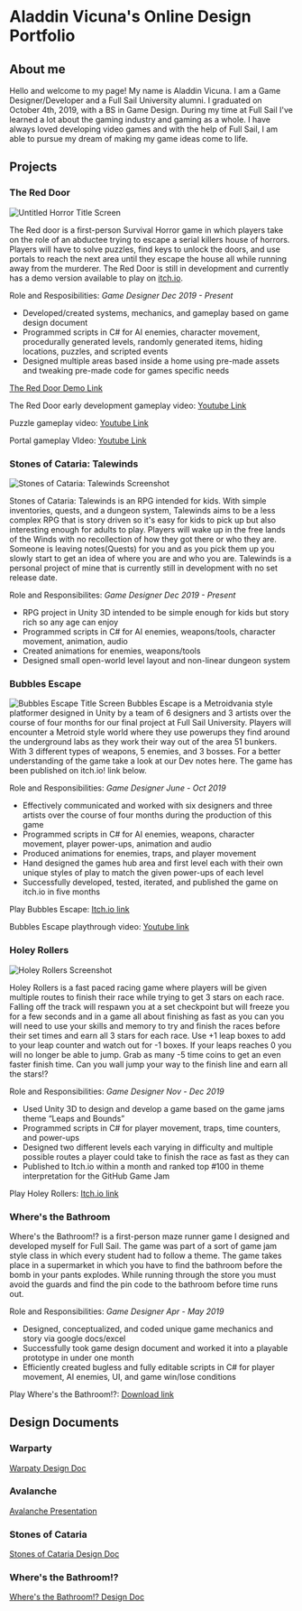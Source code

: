 # Aladdin Vicuna's Online Design Portfolio

## About me
Hello and welcome to my page! My name is Aladdin Vicuna. I am a Game Designer/Developer and a Full Sail University alumni. I graduated on October 4th, 2019, with a BS in Game Design. During my time at Full Sail I've learned a lot about the gaming industry and gaming as a whole. I have always loved developing video games and with the help of Full Sail, I am able to pursue my dream of making my game ideas come to life.

## Projects

### The Red Door
![Untitled Horror Title Screen](https://img.itch.zone/aW1nLzMwMjc2NDAucG5n/original/mCYIG1.png)

The Red door is a first-person Survival Horror game in which players take on the role of an abductee trying to escape a serial killers house of horrors. Players will have to solve puzzles, find keys to unlock the doors, and use portals to reach the next area until they escape the house all while running away from the murderer. The Red Door is still in development and currently has a demo version available to play on [itch.io](https://yunglads25.itch.io/the-red-door).

Role and Resposibilities: *Game Designer Dec 2019 - Present*

-	Developed/created systems, mechanics, and gameplay based on game design document 
-	Programmed scripts in C# for AI enemies, character movement, procedurally generated levels, randomly generated items, hiding locations, puzzles, and scripted events
-	Designed multiple areas based inside a home using pre-made assets and tweaking pre-made code for games specific needs

[The Red Door Demo Link](https://yunglads25.itch.io/the-red-door)

The Red Door early development gameplay video: [Youtube Link](https://youtu.be/FWF-oTzjH28)

Puzzle gameplay video: [Youtube Link](https://youtu.be/efmZKyBJFJs)

Portal gameplay VIdeo: [Youtube Link](https://youtu.be/fNLJiKMMDh4)

### Stones of Cataria: Talewinds
![Stones of Cataria: Talewinds Screenshot](https://avvrg.files.wordpress.com/2020/01/soc_talwinds.png?w=2720)

Stones of Cataria: Talewinds is an RPG intended for kids. With simple inventories, quests, and a dungeon system, Talewinds aims to be a less complex RPG that is story driven so it's easy for kids to pick up but also interesting enough for adults to play. Players will wake up in the free lands of the Winds with no recollection of how they got there or who they are. Someone is leaving notes(Quests) for you and as you pick them up you slowly start to get an idea of where you are and who you are. Talewinds is a personal project of mine that is currently still in development with no set release date. 

Role and Responsibilites: *Game Designer Dec 2019 - Present*

-	RPG project in Unity 3D intended to be simple enough for kids but story rich so any age can enjoy
-	Programmed scripts in C# for AI enemies, weapons/tools, character movement, animation, audio
-	Created animations for enemies, weapons/tools
-	Designed small open-world level layout and non-linear dungeon system 

### Bubbles Escape
![Bubbles Escape Title Screen](https://img.itch.zone/aW1hZ2UvNTE3OTc4LzI3MDMyMTMucG5n/original/YyrBCF.png)
Bubbles Escape is a Metroidvania style platformer designed in Unity by a team of 6 designers and 3 artists over the course of four months for our final project at Full Sail University. Players will encounter a Metroid style world where they use powerups they find around the underground labs as they work their way out of the area 51 bunkers. With 3 different types of weapons, 5 enemies, and 3 bosses. For a better understanding of the game take a look at our Dev notes here. The game has been published on itch.io! link below.

Role and Responsibilities: *Game Designer June - Oct 2019* 

-	Effectively communicated and worked with six designers and three artists over the course of four months during the production of this game
- Programmed scripts in C# for AI enemies, weapons, character movement, player power-ups, animation and audio
-	Produced animations for enemies, traps, and player movement
-	Hand designed the games hub area and first level each with their own unique styles of play to match the given power-ups of each level
-	Successfully developed, tested, iterated, and published the game on itch.io in five months 


Play Bubbles Escape: [Itch.io link](https://teamneir.itch.io/bubbles-escape)

Bubbles Escape playthrough video: [Youtube link](https://youtu.be/3EcoMzg-6Dg)

### Holey Rollers
![Holey Rollers Screenshot](https://img.itch.zone/aW1nLzI3MzY4MzEucG5n/315x250%23c/004pEq.png)

Holey Rollers is a fast paced racing game where players will be given multiple routes to finish their race while trying to get 3 stars on each race. Falling off the track will respawn you at a set checkpoint but will freeze you for a few seconds and in a game all about finishing as fast as you can you will need to use your skills and memory to try and finish the races before their set times and earn all 3 stars for each race. Use +1 leap boxes to add to your leap counter and watch out for -1 boxes. If your leaps reaches 0 you will no longer be able to jump. Grab as many -5 time coins to get an even faster finish time. Can you wall jump your way to the finish line and earn all the stars!?

Role and Responsibilities: *Game Designer Nov - Dec 2019*

- Used Unity 3D to design and develop a game based on the game jams theme “Leaps and Bounds”
-	Programmed scripts in C# for player movement, traps, time counters, and power-ups
-	Designed two different levels each varying in difficulty and multiple possible routes a player could take to finish the race as fast as they can
-	Published to Itch.io within a month and ranked top #100 in theme interpretation for the GitHub Game Jam 

Play Holey Rollers: [Itch.io link](https://yunglads25.itch.io/holey-rollers)

### Where's the Bathroom
Where's the Bathroom!? is a first-person maze runner game I designed and developed myself for Full Sail. The game was part of a sort of game jam style class in which every student had to follow a theme. The game takes place in a supermarket in which you have to find the bathroom before the bomb in your pants explodes. While running through the store you must avoid the guards and find the pin code to the bathroom before time runs out.

Role and Responsibilities: *Game Designer Apr - May 2019*

- Designed, conceptualized, and coded unique game mechanics and story via google docs/excel
-	Successfully took game design document and worked it into a playable prototype in under one month
-	Efficiently created bugless and fully editable scripts in C# for player movement, AI enemies, UI, and game win/lose conditions 

Play Where's the Bathroom!?: [Download link](https://drive.google.com/file/d/1o9vXZb7rLR8fJVqEUHRIyzzh_81v1L5j/view?usp=sharing)


## Design Documents

### Warparty
[Warpaty Design Doc](https://avvrg.files.wordpress.com/2017/07/warparty-design-document.pdf)

### Avalanche
[Avalanche Presentation](https://docs.google.com/presentation/d/1lw22617caf5CrLRCZNsmxbxoF7nUDyIzJwppBi-wrxg/edit?usp=sharing)

### Stones of Cataria
[Stones of Cataria Design Doc](https://avvrg.files.wordpress.com/2018/09/stones-of-cataria-game-design-document.pdf)

### Where's the Bathroom!?
[Where's the Bathroom!? Design Doc](https://avvrg.wordpress.com/designdocuments/)
